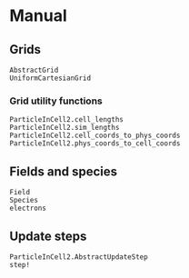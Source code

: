 # Manual

## Grids
```@docs
AbstractGrid
UniformCartesianGrid
```
### Grid utility functions
```@docs
ParticleInCell2.cell_lengths
ParticleInCell2.sim_lengths
ParticleInCell2.cell_coords_to_phys_coords
ParticleInCell2.phys_coords_to_cell_coords
```

## Fields and species
```@docs
Field
Species
electrons
```

## Update steps
```
ParticleInCell2.AbstractUpdateStep
step!
```
